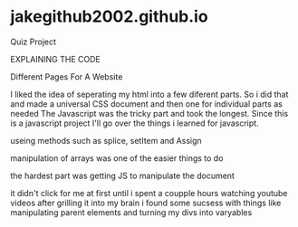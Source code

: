 # jakegithub2002.github.io
Quiz Project

EXPLAINING THE CODE

Different Pages For A Website

I liked the idea of seperating my html into a few diferent parts.
So i did that and made a universal CSS document and then one for individual parts as needed
The Javascript was the tricky part and took the longest. Since this is a javascript project 
I'll go over the things i learned for javascript.

useing methods such as splice, setItem and Assign

manipulation of arrays was one of the easier things to do 

the hardest part was getting JS to manipulate the document

it didn't click for me at first until i spent a coupple hours watching youtube videos 
after grilling it into my brain i found some sucsess with things like manipulating parent elements
and turning my divs into varyables
